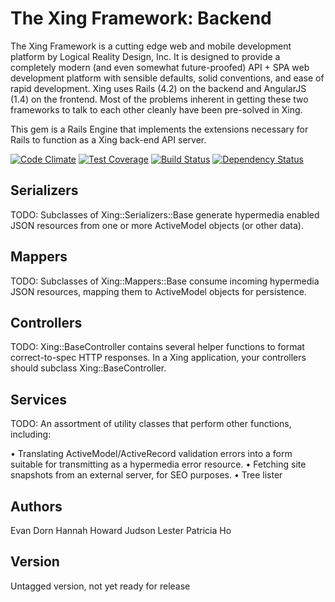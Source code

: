 The Xing Framework: Backend
===========================

The Xing Framework is a cutting edge web and mobile development platform by Logical Reality Design, Inc.  It is designed to provide a completely modern (and even somewhat future-proofed) API + SPA web development platform with sensible defaults, solid conventions, and ease of rapid development. Xing uses Rails (4.2) on the backend and AngularJS (1.4) on the frontend.  Most of the problems inherent in getting these two frameworks to talk to each other cleanly have been pre-solved in Xing.

This gem is a Rails Engine that implements the extensions necessary for Rails to function as a Xing back-end API server.

[![Code Climate](https://codeclimate.com/github/LRDesign/xing-backend/badges/gpa.svg)](https://codeclimate.com/github/LRDesign/xing-backend)
[![Test Coverage](https://codeclimate.com/github/LRDesign/xing-backend/badges/coverage.svg)](https://codeclimate.com/github/LRDesign/xing-backend/coverage)
[![Build Status](https://travis-ci.org/LRDesign/xing-backend.svg?branch=master)](https://travis-ci.org/LRDesign/xing-backend)
[![Dependency Status](https://gemnasium.com/LRDesign/xing-backend.svg)](https://gemnasium.com/LRDesign/xing-backend)


Serializers
-----------

TODO:  Subclasses of Xing::Serializers::Base generate hypermedia enabled JSON resources from one or more ActiveModel objects (or other data).


Mappers
-------

TODO:  Subclasses of Xing::Mappers::Base consume incoming hypermedia JSON resources, mapping them to ActiveModel objects for persistence.

Controllers
-----------

TODO: Xing::BaseController contains several helper functions to format correct-to-spec HTTP responses.  In a Xing application, your controllers should subclass Xing::BaseController.

Services
--------

TODO: An assortment of utility classes that perform other functions, including:

  • Translating ActiveModel/ActiveRecord validation errors into a form suitable for transmitting as a hypermedia error resource.
  • Fetching site snapshots from an external server, for SEO purposes.
  • Tree lister 


Authors
-------

Evan Dorn
Hannah Howard
Judson Lester
Patricia Ho

Version
-------

Untagged version, not yet ready for release
